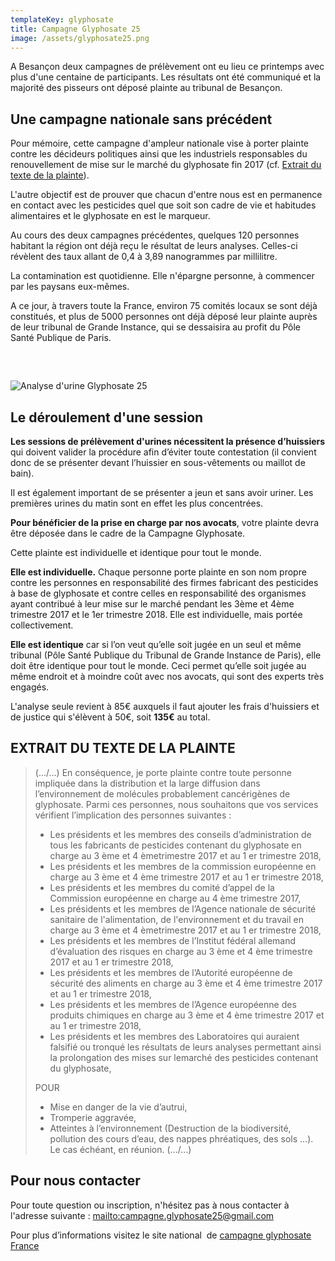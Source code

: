 ```yaml
---
templateKey: glyphosate
title: Campagne Glyphosate 25
image: /assets/glyphosate25.png
---
```

A Besançon deux campagnes de prélèvement ont eu lieu ce printemps avec plus d'une centaine de participants. Les résultats ont été communiqué et la majorité des pisseurs ont déposé plainte au tribunal de Besançon.

## Une campagne nationale sans précédent

Pour mémoire, cette campagne d'ampleur nationale vise à porter plainte contre les décideurs politiques ainsi que les industriels responsables du renouvellement de mise sur le marché du glyphosate fin 2017 (cf. [Extrait du texte de la plainte](#extrait-plainte)).

L'autre objectif est de prouver que chacun d'entre nous est en permanence en contact avec les pesticides quel que soit son cadre de vie et habitudes alimentaires et le glyphosate en est le marqueur.

Au cours des deux campagnes précédentes, quelques 120 personnes habitant la région ont déjà reçu le résultat de leurs analyses. Celles-ci révèlent des taux allant de 0,4 à 3,89 nanogrammes par millilitre.

La contamination est quotidienne. Elle n'épargne personne, à commencer par les paysans eux-mêmes.

A ce jour, à travers toute la France, environ 75 comités locaux se sont déjà constitués, et plus de 5000 personnes ont déjà déposé leur plainte auprès de leur tribunal de Grande Instance, qui se dessaisira au profit du Pôle Santé Publique de Paris.

<div style="height:2rem"></div>

![Analyse d'urine Glyphosate 25](/assets/62403763_2125052240925741_5577726314799955968_n.jpg "Du glyphosate dans vos urines ! Les pisseurs de glyphosate à Besançon.")

## Le déroulement d'une session

**Les sessions de prélèvement d'urines nécessitent la présence d’huissiers** qui doivent valider la procédure afin d’éviter toute contestation (il convient donc de se présenter devant l’huissier en sous-vêtements ou maillot de bain).

Il est également important de se présenter a jeun et sans avoir uriner. Les premières urines du matin sont en effet les plus concentrées.

**Pour bénéficier de la prise en charge par nos avocats**, votre plainte devra être déposée dans le cadre de la Campagne Glyphosate.

Cette plainte est individuelle et identique pour tout le monde.

**Elle est individuelle.** Chaque personne porte plainte en son nom propre contre les personnes en responsabilité des firmes fabricant des pesticides à base de glyphosate et contre celles en responsabilité des organismes ayant contribué à leur mise sur le marché pendant les 3ème et 4ème trimestre 2017 et le 1er trimestre 2018. Elle est individuelle, mais portée collectivement.

**Elle est identique** car si l’on veut qu’elle soit jugée en un seul et même tribunal (Pôle Santé Publique du Tribunal de Grande Instance de Paris), elle doit être identique pour tout le monde. Ceci permet qu’elle soit jugée au même endroit et à moindre coût avec nos avocats, qui sont des experts très engagés.

L'analyse seule revient à 85€ auxquels il faut ajouter les frais d'huissiers et de justice qui s'élèvent à 50€, soit **135€** au total.

<a name="extrait-plainte"></a>

## EXTRAIT DU TEXTE DE LA PLAINTE

> (…/…) En conséquence, je porte plainte contre toute personne impliquée dans la distribution et la large diffusion dans l’environnement de molécules probablement cancérigènes de glyphosate. Parmi ces personnes, nous souhaitons que vos services vérifient l’implication des personnes suivantes :
>
> * Les présidents et les membres des conseils d’administration de tous les fabricants de pesticides contenant du glyphosate en charge au 3 ème et 4 èmetrimestre 2017 et au 1 er trimestre 2018,
> * Les présidents et les membres de la commission européenne en charge au 3 ème et 4 ème trimestre 2017 et au 1 er trimestre 2018,
> * Les présidents et les membres du comité d’appel de la Commission européenne en charge au 4 ème trimestre 2017,
> * Les présidents et les membres de l’Agence nationale de sécurité sanitaire de l'alimentation, de l'environnement et du travail en charge au 3 ème et 4 èmetrimestre 2017 et au 1 er trimestre 2018,
> * Les présidents et les membres de l’Institut fédéral allemand d’évaluation des risques en charge au 3 ème et 4 ème trimestre 2017 et au 1 er trimestre 2018,
> * Les présidents et les membres de l’Autorité européenne de sécurité des aliments en charge au 3 ème et 4 ème trimestre 2017 et au 1 er trimestre 2018,
> * Les présidents et les membres de l’Agence européenne des produits chimiques en charge au 3 ème et 4 ème trimestre 2017 et au 1 er trimestre 2018,
> * Les présidents et les membres des Laboratoires qui auraient falsifié ou tronqué les résultats de leurs analyses permettant ainsi la prolongation des mises sur lemarché des pesticides contenant du glyphosate,
>
> POUR
>
> * Mise en danger de la vie d’autrui,
> * Tromperie aggravée,
> * Atteintes à l’environnement (Destruction de la biodiversité, pollution des cours d’eau, des nappes phréatiques, des sols …). Le cas échéant, en réunion. (…/…)

## Pour nous contacter

Pour toute question ou inscription, n'hésitez pas à nous contacter à l'adresse suivante : <mailto:campagne.glyphosate25@gmail.com>

Pour plus d’informations visitez le site national  de [campagne glyphosate France](https://www.campagneglyphosate.com/)
